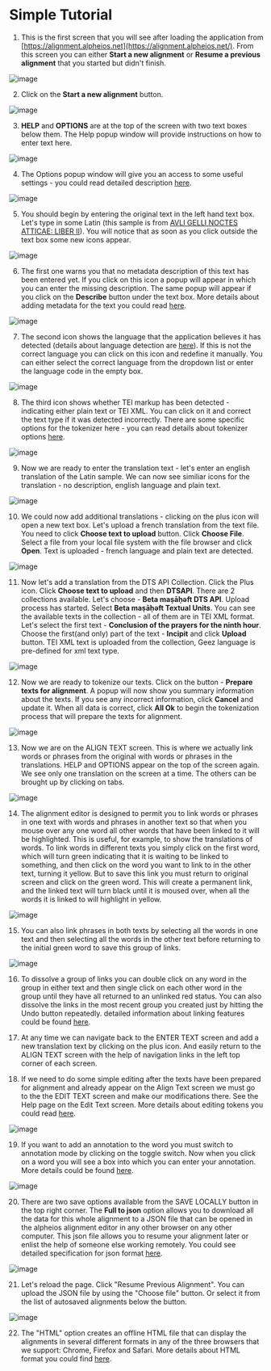 # Simple Tutorial

1. This is the first screen that you will see after loading the application from [https://alignment.alpheios.net](https://alignment.alpheios.net/). From this screen you can either **Start a new alignment** or **Resume a previous alignment** that you started but didn't finish.

![image](img/initial-screen.png)

2. Click on the **Start a new alignment** button.

![image](img/screen-1.png)

3. **HELP** and **OPTIONS** are at the top of the screen with two text boxes below them. The Help popup window will provide instructions on how to enter text here.

![image](img/screen-2.png)

4. The Options popup window will give you an access to some useful settings - you could read detailed description [here](enter-text-options.md).

![image](img/screen-3.png)

5. You should begin by entering the original text in the left hand text box. Let's type in some Latin (this sample is from [AVLI GELLI NOCTES ATTICAE: LIBER II](http://www.thelatinlibrary.com/gellius/gellius2.shtml)). You will notice that as soon as you click outside the text box some new icons appear.

![image](img/screen-4.png)

6. The first one warns you that no metadata description of this text has been entered yet. If you click on this icon a popup will appear in which you can enter the missing description. The same popup will appear if you click on the **Describe** button under the text box. More details about adding metadata for the text you could read [here](metadata.md).

![image](img/screen-5.png)

7. The second icon shows the language that the application believes it has detected (details about language detection are [here](language-detection.md)). If this is not the correct language you can click on this icon and redefine it manually. You can either select the correct language from the dropdown list or enter the language code in the empty box.

![image](img/screen-6.png)

8. The third icon shows whether TEI markup has been detected - indicating either plain text or TEI XML. You can click on it and correct the text type if it was detected incorrectly. There are some specific options for the tokenizer here - you can read details about tokenizer options [here](tokenizer-options.md). 

![image](img/screen-7.png)

9. Now we are ready to enter the translation text - let's enter an english translation of the Latin sample. We can now see similiar icons for the translation - no description, english language and plain text.

![image](img/screen-8.png)

10. We could now add additional translations - clicking on the plus icon will open a new text box. Let's upload a french translation from the text file. You need to click **Choose text to upload** button. Click **Choose File**. Select a file from your local file system with the file browser and click **Open**. Text is uploaded - french language and plain text are detected.

![image](img/screen-9.png)

11. Now let's add a translation from the DTS API Collection. Click the Plus icon. Click **Choose text to upload** and then **DTSAPI**. There are 2 collections available. Let's choose - **Beta maṣāḥǝft DTS API**. Upload process has started. Select **Beta maṣāḥǝft Textual Units**. You can see the available texts in the collection - all of them are in TEI XML format. Let's select the first text - **Conclusion of the prayers for the ninth hour**. Choose the first(and only) part of the text - **Incipit** and click **Upload** button. TEI XML text is uploaded from the collection, Geez language is pre-defined for xml text type.

![image](img/screen-10.png)

12. Now we are ready to tokenize our texts. Click on the button - **Prepare texts for alignment**. A popup will now show you summary information about the texts. If you see any incorrect information, click **Cancel** and update it. When all data is correct, click **All Ok** to begin the tokenization process that will prepare the
texts for alignment.

![image](img/screen-11.png)

13. Now we are on the ALIGN TEXT screen. This is where we actually link words or phrases from the original with words or phrases in the translations. HELP and OPTIONS appear on the top of the screen again. We see only one translation on the screen at a time. The others can be brought up by clicking on tabs.

![image](img/screen-12.png)

14. The alignment editor is designed to permit you to link words or phrases in one text with words and phrases in another text so that when you mouse over any one word all other words that have been linked to it will be highlighted. This is useful, for example, to show the translations of words. To link words in different texts you simply click on the first word, which will turn green indicating that it is waiting to be linked to something, and then click on the word you want to link to in the other text, turning it yellow. But to save this link you must return to original screen and click on the green word. This will create a permanent  link, and the linked text will turn black until it is moused over, when all the words it is linked to will highlight in yellow.

![image](img/screen-13.png)

15. You can also link phrases in both texts by selecting all the words in one text and then selecting all the words in the other text before returning to the initial green word to save this group of links.

![image](img/screen-14.png)

16. To dissolve a group of links you can double click on any word in the group in either text and then single click on each other word in the group until they have all returned to an unlinked red status. You can also dissolve the links in the most recent group you created just by hitting the Undo button repeatedly. detailed information about linking features could be found [here](alignment-groups.md).

17. At any time we can navigate back to the ENTER TEXT screen and add a new translation text by clicking on the plus icon. And easily return to the ALIGN TEXT screen with the help of navigation links in the left top corner of each screen.

18. If we need to do some simple editing after the texts have been prepared for alignment and already appear on the Align Text screen we must go to the the EDIT TEXT screen and make our modifications there. See the Help page on the Edit Text screen. More details about editing tokens you could read [here](edit-tokens.md).

![image](img/screen-16.png)

19. If you want to add an annotation to the word you must switch to annotation mode by clicking on the toggle switch. Now when you click on a word you will see a box into which you can enter your annotation. More details could be found [here](annotations.md).

![image](img/screen-15.png)

20. There are two save options available from the SAVE LOCALLY button in the top right corner. The **Full to json** option allows you to download all the data for this whole alignment to a JSON file that can be opened in the alpheios alignment editor in any other browser on any other computer. This json file allows you to resume your alignment later or enlist the help of someone else working remotely. You could see detailed specification for json format [here](json-format-specification.md).

![image](img/screen-17.png)

21. Let's reload the page. Click "Resume Previous Alignment". You can upload the JSON file by using the "Choose file" button. Or select it from the list of autosaved alignments below the button.

![image](img/screen-18.png)

22. The "HTML" option creates an offline HTML file that can display the alignments in several different formats in any of the three browsers that we support: Chrome, Firefox and Safari. More details about HTML format you could find [here](html-output.md).